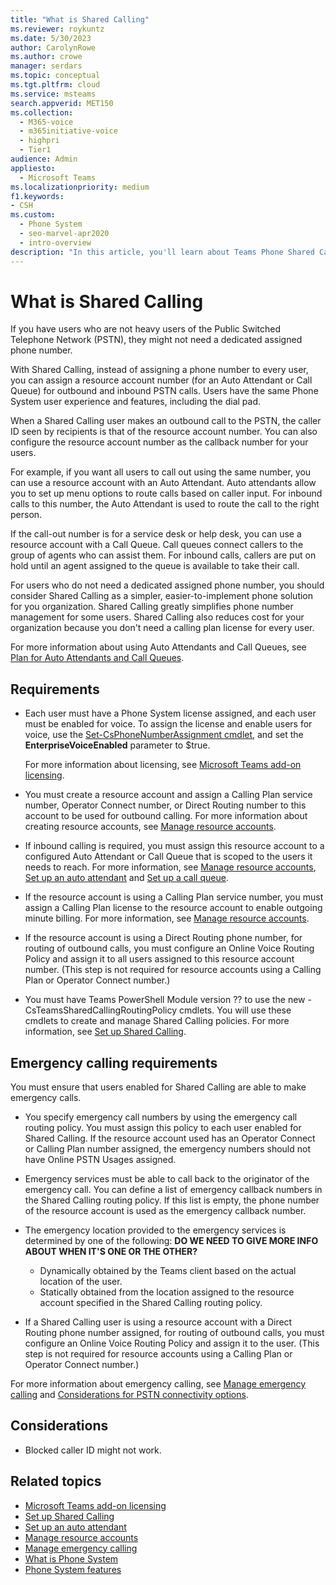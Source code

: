 ```yaml
---
title: "What is Shared Calling"
ms.reviewer: roykuntz
ms.date: 5/30/2023
author: CarolynRowe
ms.author: crowe
manager: serdars
ms.topic: conceptual
ms.tgt.pltfrm: cloud
ms.service: msteams
search.appverid: MET150
ms.collection: 
  - M365-voice
  - m365initiative-voice
  - highpri
  - Tier1
audience: Admin
appliesto: 
  - Microsoft Teams
ms.localizationpriority: medium
f1.keywords:
- CSH
ms.custom: 
  - Phone System
  - seo-marvel-apr2020
  - intro-overview
description: "In this article, you'll learn about Teams Phone Shared Calling."
---
```


# What is Shared Calling

If you have users who are not heavy users of the Public Switched Telephone Network (PSTN), they might not need a dedicated assigned phone number. 

With Shared Calling, instead of assigning a phone number to every user, you can assign a resource account number (for an Auto Attendant or Call Queue) for outbound and inbound PSTN calls. Users have the same Phone System user experience and features, including the dial pad.

When a Shared Calling user makes an outbound call to the PSTN, the caller ID seen by recipients is that of the resource account number. You can also configure the resource account number as the callback number for your users.  

For example, if you want all users to call out using the same number, you can use a resource account with an Auto Attendant. Auto attendants allow you to set up menu options to route calls based on caller input. For inbound calls to this number, the Auto Attendant is used to route the call to the right person.

If the call-out number is for a service desk or help desk, you can use a resource account with a Call Queue. Call queues connect callers to the group of agents who can assist them. For inbound calls, callers are put on hold until an agent assigned to the queue is available to take their call.

For users who do not need a dedicated assigned phone number, you should consider Shared Calling as a simpler, easier-to-implement phone solution for you organization. Shared Calling greatly simplifies phone number management for some users. Shared Calling also reduces cost for your organization because you don't need a calling plan license for every user.

For more information about using Auto Attendants and Call Queues, see [Plan for Auto Attendants and Call Queues](plan-auto-attendant-call-queue.md).

## Requirements

- Each user must have a Phone System license assigned, and each user must be enabled for voice. To assign the license and enable users for voice, use the [Set-CsPhoneNumberAssignment cmdlet](/powershell/module/teams/set-csphonenumberassignment?view=teams-ps), and set the **EnterpriseVoiceEnabled** parameter to $true.

  For more information about licensing, see [Microsoft Teams add-on licensing](./teams-add-on-licensing/microsoft-teams-add-on-licensing.md). 

- You must create a resource account and assign a Calling Plan service number, Operator Connect number, or Direct Routing number to this account to be used for outbound calling. For more information about creating resource accounts, see [Manage resource accounts](manage-resource-accounts.md).

- If inbound calling is required, you must assign this resource account to a configured Auto Attendant or Call Queue that is scoped to the users it needs to reach. For more information, see [Manage resource accounts](manage-resource-accounts.md), [Set up an auto attendant](create-a-phone-system-auto-attendant.md) and [Set up a call queue](create-a-phone-system-call-queue.d).

- If the resource account is using a Calling Plan service number, you must assign a Calling Plan license to the resource account to enable outgoing minute billing. For more information, see [Manage resource accounts](manage-resource-accounts.md).

- If the resource account is using a Direct Routing phone number, for routing of outbound calls, you must configure an Online Voice Routing Policy and assign it to all users assigned to this resource account number.  (This step is not required for resource accounts using a Calling Plan or Operator Connect number.)

- You must have Teams PowerShell Module version ??  to use the new -CsTeamsSharedCallingRoutingPolicy cmdlets.  You will use these cmdlets to create and manage Shared Calling policies.  For more information, see [Set up Shared Calling](set-up-shared-calling.md).

## Emergency calling requirements

You must ensure that users enabled for Shared Calling are able to make emergency calls. 

- You specify emergency call numbers by using the emergency call routing policy. You must assign this policy to each user enabled for Shared Calling. If the resource account used has an Operator Connect or Calling Plan number assigned, the emergency numbers should not have Online PSTN Usages assigned.

- Emergency services must be able to call back to the originator of the emergency call. You can define a list of emergency callback numbers in the Shared Calling routing policy. If this list is empty, the phone number of the resource account is used as the emergency callback number.

- The emergency location provided to the emergency services is determined by one of the following:   **DO WE NEED TO GIVE MORE INFO ABOUT WHEN IT'S ONE OR THE OTHER?**

  - Dynamically obtained by the Teams client based on the actual location of the user.
  - Statically obtained from the location assigned to the resource account specified in the Shared Calling routing policy.

- If a Shared Calling user is using a resource account with a Direct Routing phone number assigned, for routing of outbound calls, you must configure an Online Voice Routing Policy and assign it to the user.  (This step is not required for resource accounts using a Calling Plan or Operator Connect number.)

For more information about emergency calling, see  [Manage emergency calling](what-are-emergency-locations-addresses-and-call-routing.md#emergency-call-routing) and [Considerations for PSTN connectivity options](what-are-emergency-locations-addresses-and-call-routing.md#considerations-for-pstn-connectivity-options).

## Considerations

- Blocked caller ID might not work.

## Related topics

- [Microsoft Teams add-on licensing](./teams-add-on-licensing/microsoft-teams-add-on-licensing.md)
- [Set up Shared Calling](set-up-shared-calling.md)
- [Set up an auto attendant](create-a-phone-system-auto-attendant.md)
- [Manage resource accounts](manage-resource-accounts.md)
- [Manage emergency calling](what-are-emergency-locations-addresses-and-call-routing.md)
- [What is Phone System](what-is-phone-system-in-office-365.md)
- [Phone System features](here-s-what-you-get-with-phone-system.md)